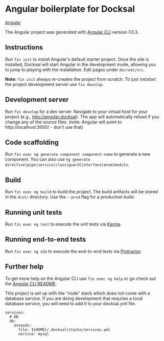 # Angular boilerplate for Docksal

[Angular](https://angular.io)

The Angular project was generated with [Angular CLI](https://github.com/angular/angular-cli) version 7.0.3.

## Instructions

Run `fin init` to install Angular's default starter project.
Once the site is installed, Docksal will start Angular in the development mode,
allowing you to jump to playing with the installation. Edit pages under `docroot/src`.

**Note:** `fin init` always re-creates the project from scratch. To just (re)start the project development server use `fin develop`.

## Development server

Run `fin develop` for a dev server. Navigate to your virtual host for your project (e.g., http://angular.docksal). The app will automatically reload if you change any of the source files.
(note: Angular will point to http://localhost:3000/ - don't use that)

## Code scaffolding

Run `fin exec ng generate component component-name` to generate a new component. You can also use `ng generate directive|pipe|service|class|guard|interface|enum|module`.

## Build

Run `fin exec ng build` to build the project. The build artifacts will be stored in the `dist/` directory. Use the `--prod` flag for a production build.

## Running unit tests

Run `fin exec ng test` to execute the unit tests via [Karma](https://karma-runner.github.io).

## Running end-to-end tests

Run `fin exec ng e2e` to execute the end-to-end tests via [Protractor](http://www.protractortest.org/).

## Further help

To get more help on the Angular CLI use `fin exec ng help` or go check out the [Angular CLI README](https://github.com/angular/angular-cli/blob/master/README.md).

This project is set up with the "node" stack which does not come with a database service. If you are doing development that requries a local database service, you will
need to add it to your docksal.yml file. 

```
services:
  # DB
  db:
    extends:
      file: ${HOME}/.docksal/stacks/services.yml
      service: mysql
```

